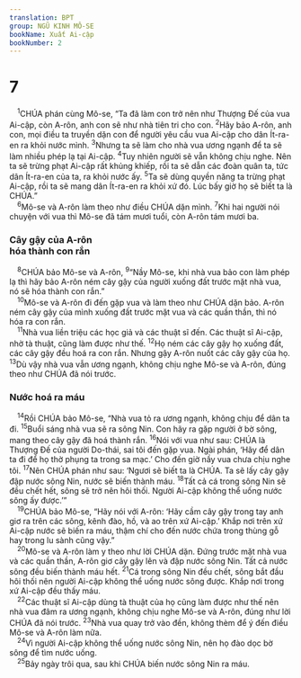 ```yaml
---
translation: BPT
group: NGŨ KINH MÔ-SE
bookName: Xuất Ai-cập 
bookNumber: 2
---
```


<div class="title"><h1>7</h1></div>
<span class="verse xu_7_1"> <sup>1</sup>CHÚA phán cùng Mô-se, “Ta đã làm con trở nên như Thượng Đế của vua Ai-cập, còn A-rôn, anh con sẽ như nhà tiên tri cho con.</span>
<span class="verse xu_7_2"><sup>2</sup>Hãy bảo A-rôn, anh con, mọi điều ta truyền dặn con để người yêu cầu vua Ai-cập cho dân Ít-ra-en ra khỏi nước mình.</span>
<span class="verse xu_7_3"><sup>3</sup>Nhưng ta sẽ làm cho nhà vua ương ngạnh để ta sẽ làm nhiều phép lạ tại Ai-cập.</span>
<span class="verse xu_7_4"><sup>4</sup>Tuy nhiên người sẽ vẫn không chịu nghe. Nên ta sẽ trừng phạt Ai-cập rất khủng khiếp, rồi ta sẽ dẫn các đoàn quân ta, tức dân Ít-ra-en của ta, ra khỏi nước ấy.</span>
<span class="verse xu_7_5"><sup>5</sup>Ta sẽ dùng quyền năng ta trừng phạt Ai-cập, rồi ta sẽ mang dân Ít-ra-en ra khỏi xứ đó. Lúc bấy giờ họ sẽ biết ta là CHÚA.”<br/></span>
<span class="verse xu_7_6"> <sup>6</sup>Mô-se và A-rôn làm theo như điều CHÚA dặn mình.</span>
<span class="verse xu_7_7"><sup>7</sup>Khi hai người nói chuyện với vua thì Mô-se đã tám mươi tuổi, còn A-rôn tám mươi ba.<br/></span>
<div class="title"><h3>Cây gậy của A-rôn<br/>hóa thành con rắn</h3></div>
<span class="verse xu_7_8"> <sup>8</sup>CHÚA bảo Mô-se và A-rôn,</span>
<span class="verse xu_7_9"><sup>9</sup>“Nầy Mô-se, khi nhà vua bảo con làm phép lạ thì hãy bảo A-rôn ném cây gậy của người xuống đất trước mặt nhà vua, nó sẽ hóa thành con rắn.”<br/></span>
<span class="verse xu_7_10"> <sup>10</sup>Mô-se và A-rôn đi đến gặp vua và làm theo như CHÚA dặn bảo. A-rôn ném cây gậy của mình xuống đất trước mặt vua và các quần thần, thì nó hóa ra con rắn.<br/></span>
<span class="verse xu_7_11"> <sup>11</sup>Nhà vua liền triệu các học giả và các thuật sĩ đến. Các thuật sĩ Ai-cập, nhờ tà thuật, cũng làm được như thế.</span>
<span class="verse xu_7_12"><sup>12</sup>Họ ném các cây gậy họ xuống đất, các cây gậy đều hoá ra con rắn. Nhưng gậy A-rôn nuốt các cây gậy của họ.</span>
<span class="verse xu_7_13"><sup>13</sup>Dù vậy nhà vua vẫn ương ngạnh, không chịu nghe Mô-se và A-rôn, đúng theo như CHÚA đã nói trước.<br/></span>
<div class="title"><h3>Nước hoá ra máu</h3></div>
<span class="verse xu_7_14"> <sup>14</sup>Rồi CHÚA bảo Mô-se, “Nhà vua tỏ ra ương ngạnh, không chịu để dân ta đi.</span>
<span class="verse xu_7_15"><sup>15</sup>Buổi sáng nhà vua sẽ ra sông Nin. Con hãy ra gặp người ở bờ sông, mang theo cây gậy đã hoá thành rắn.</span>
<span class="verse xu_7_16"><sup>16</sup>Nói với vua như sau: CHÚA là Thượng Đế của người Do-thái, sai tôi đến gặp vua. Ngài phán, ‘Hãy để dân ta đi để họ thờ phụng ta trong sa mạc.’ Cho đến giờ nầy vua chưa chịu nghe tôi.</span>
<span class="verse xu_7_17"><sup>17</sup>Nên CHÚA phán như sau: ‘Ngươi sẽ biết ta là CHÚA. Ta sẽ lấy cây gậy đập nước sông Nin, nước sẽ biến thành máu.</span>
<span class="verse xu_7_18"><sup>18</sup>Tất cả cá trong sông Nin sẽ đều chết hết, sông sẽ trở nên hôi thối. Người Ai-cập không thể uống nước sông ấy được.’”<br/></span>
<span class="verse xu_7_19"> <sup>19</sup>CHÚA bảo Mô-se, “Hãy nói với A-rôn: ‘Hãy cầm cây gậy trong tay anh giơ ra trên các sông, kênh đào, hồ, và ao trên xứ Ai-cập.’ Khắp nơi trên xứ Ai-cập nước sẽ biến ra máu, thậm chí cho đến nước chứa trong thùng gỗ hay trong lu sành cũng vậy.”<br/></span>
<span class="verse xu_7_20"> <sup>20</sup>Mô-se và A-rôn làm y theo như lời CHÚA dặn. Đứng trước mặt nhà vua và các quần thần, A-rôn giơ cây gậy lên và đập nước sông Nin. Tất cả nước sông đều biến thành máu hết.</span>
<span class="verse xu_7_21"><sup>21</sup>Cá trong sông Nin đều chết, sông bắt đầu hôi thối nên người Ai-cập không thể uống nước sông được. Khắp nơi trong xứ Ai-cập đều thấy máu.<br/></span>
<span class="verse xu_7_22"> <sup>22</sup>Các thuật sĩ Ai-cập dùng tà thuật của họ cũng làm được như thế nên nhà vua đâm ra ương ngạnh, không chịu nghe Mô-se và A-rôn, đúng như lời CHÚA đã nói trước.</span>
<span class="verse xu_7_23"><sup>23</sup>Nhà vua quay trở vào đền, không thèm để ý đến điều Mô-se và A-rôn làm nữa.<br/></span>
<span class="verse xu_7_24"> <sup>24</sup>Vì người Ai-cập không thể uống nước sông Nin, nên họ đào dọc bờ sông để tìm nước uống.<br/></span>
<span class="verse xu_7_25"> <sup>25</sup>Bảy ngày trôi qua, sau khi CHÚA biến nước sông Nin ra máu.<br/></span>
